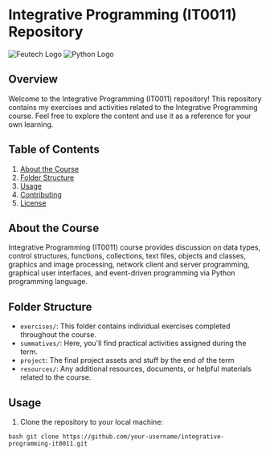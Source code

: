 # Integrative Programming (IT0011) Repository

![Feutech Logo](https://feutech.edu.ph/assets/elib/images/feutechlogo.png)
![Python Logo](images/python_logo.png)

## Overview

Welcome to the Integrative Programming (IT0011) repository! This repository contains my exercises and activities related to the Integrative Programming course. Feel free to explore the content and use it as a reference for your own learning.

## Table of Contents

1. [About the Course](#about-the-course)
2. [Folder Structure](#folder-structure)
3. [Usage](#usage)
4. [Contributing](#contributing)
5. [License](#license)

## About the Course

Integrative Programming (IT0011) course provides discussion on data types, control structures, functions, collections, text files, objects and classes, graphics and image processing, network client and server programming, graphical user interfaces, and event-driven programming via Python programming language.

## Folder Structure

- `exercises/`: This folder contains individual exercises completed throughout the course.
- `summatives/`: Here, you'll find practical activities assigned during the term.
- `project`: The final project assets and stuff by the end of the term
- `resources/`: Any additional resources, documents, or helpful materials related to the course.

## Usage

1. Clone the repository to your local machine:

```bash git clone https://github.com/your-username/integrative-programming-it0011.git ```
